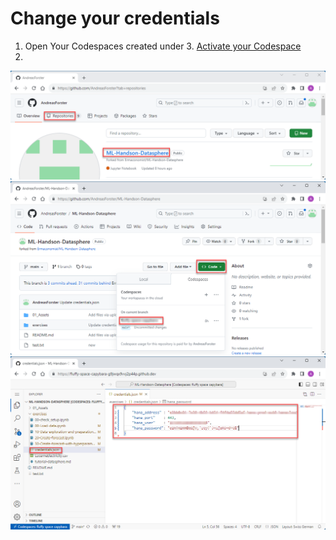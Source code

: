 # Change your credentials

1. Open Your Codespaces created under 3. [Activate your Codespace](https://docs.github.com/en/codespaces/getting-started/quickstart)
2. 



![alt text](../01_Assets/img/010_github.png) 
![alt text](../01_Assets/img/020_Codespace.png) 
![alt text](../01_Assets/img/030_credentials.png) 
